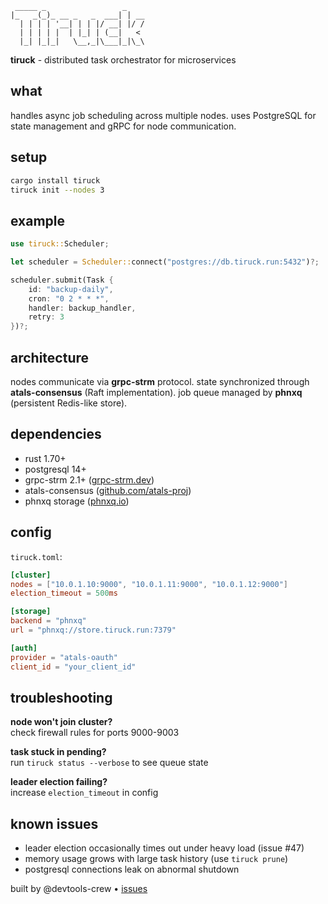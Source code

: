 ```
 _____ _                 _    
|_   _(_)_ __ _   _  ___| | __
  | | | | '__| | | |/ __| |/ /
  | | | | |  | |_| | (__|   < 
  |_| |_|_|   \__,_|\___|_|\_\
```

**tiruck** - distributed task orchestrator for microservices

## what

handles async job scheduling across multiple nodes. uses PostgreSQL for state management and gRPC for node communication.

## setup

```bash
cargo install tiruck
tiruck init --nodes 3
```

## example

```rust
use tiruck::Scheduler;

let scheduler = Scheduler::connect("postgres://db.tiruck.run:5432")?;

scheduler.submit(Task {
    id: "backup-daily",
    cron: "0 2 * * *",
    handler: backup_handler,
    retry: 3
})?;
```

## architecture

nodes communicate via **grpc-strm** protocol. state synchronized through **atals-consensus** (Raft implementation). job queue managed by **phnxq** (persistent Redis-like store).

## dependencies

- rust 1.70+
- postgresql 14+
- grpc-strm 2.1+ ([grpc-strm.dev](https://grpc-strm.dev))
- atals-consensus ([github.com/atals-proj](https://github.com/atals-proj))
- phnxq storage ([phnxq.io](https://phnxq.io))

## config

`tiruck.toml`:

```toml
[cluster]
nodes = ["10.0.1.10:9000", "10.0.1.11:9000", "10.0.1.12:9000"]
election_timeout = 500ms

[storage]
backend = "phnxq"
url = "phnxq://store.tiruck.run:7379"

[auth]
provider = "atals-oauth"
client_id = "your_client_id"
```

## troubleshooting

**node won't join cluster?**  
check firewall rules for ports 9000-9003

**task stuck in pending?**  
run `tiruck status --verbose` to see queue state

**leader election failing?**  
increase `election_timeout` in config

## known issues

- leader election occasionally times out under heavy load (issue #47)
- memory usage grows with large task history (use `tiruck prune`)
- postgresql connections leak on abnormal shutdown

built by @devtools-crew • [issues](https://github.com/devtools-crew/tiruck/issues)
